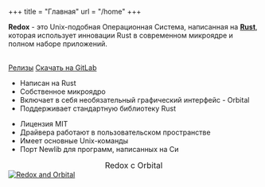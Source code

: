 +++
title = "Главная"
url = "/home"
+++
<div class="row install-row">
  <div class="col-md-8">
    <p class="pitch">
      <b>Redox</b> - это Unix-подобная Операционная Система, написанная на <a style="color: inherit;" href="https://www.rust-lang.org/"><b>Rust</b></a>,
      которая использует инновации Rust в современном микроядре и полном наборе приложений.
    </p>
  </div>
  <div class="col-md-4 install-box">
    <br/>
    <a class="btn btn-primary" href="https://gitlab.redox-os.org/redox-os/redox/-/releases">Релизы</a>
    <a class="btn btn-default" href="https://gitlab.redox-os.org/redox-os/redox/">Скачать на GitLab</a>
  </div>
</div>
<div class="row features">
  <div class="col-md-6">
    <ul class="laundry-list" style="margin-bottom: 0px;">
      <li>Написан на Rust</li>
      <li>Собственное микроядро</li>
      <li>Включает в себя необязательный графический интерфейс - Orbital</li>
      <li>Поддерживает стандартную библиотеку Rust</li>
    </ul>
  </div>
  <div class="col-md-6">
    <ul class="laundry-list">
      <li>Лицензия MIT</li>
      <li>Драйвера работают в пользовательском пространстве</li>
      <li>Имеет основные Unix-команды</li>
      <li>Порт Newlib для программ, написанных на Си</li>
    </ul>
  </div>
</div>
<div class="row features">
  <div class="col-sm-12">
    <div style="font-size: 16px; text-align: center;">
      Redox с Orbital
    </div>
    <a href="/img/redox-orbital/large.png">
      <picture>
        <source media="(min-width: 1300px)" srcset="/img/redox-orbital/large.webp" type="image/webp">
        <source media="(min-width: 640px)" srcset="/img/redox-orbital/medium.webp" type="image/webp">
        <source media="(min-width: 320px)" srcset="/img/redox-orbital/medium.webp" type="image/webp">
        <source media="(min-width: 1300px)" srcset="/img/redox-orbital/large.png" type="image/png">
        <source media="(min-width: 640px)" srcset="/img/redox-orbital/medium.png" type="image/png">
        <source media="(min-width: 320px)" srcset="/img/redox-orbital/small.png" type="image/png">
        <img src="/img/redox-orbital/medium.png" class="img-responsive" alt="Redox and Orbital">
      </picture>
    </a>
  </div>
</div>
